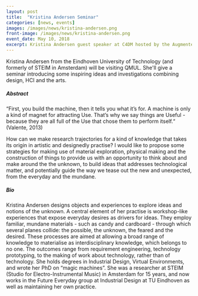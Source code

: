 ```yaml
---
layout: post
title:  "Kristina Andersen Seminar"
categories: [news, events]
images: /images/news/kristina-andersen.png
front-image: /images/news/kristina-andersen.png
event_date: May 10, 2018
excerpt: Kristina Andersen guest speaker at C4DM hosted by the Augmented Instruments Laboratory
---
```


Kristina Andersen from the Eindhoven University of Technology (and formerly of STEIM in Amsterdam) will be visiting QMUL. She'll give a seminar introducing some inspiring ideas and investigations combining design, HCI and the arts.

##### Abstract

“First, you build the machine, then it tells you what it’s for. A machine is only a kind of magnet for attracting Use. That’s why we say things are Useful - because they are all full of the Use that chose them to perform itself.“ (Valente, 2013)

How can we make research trajectories for a kind of knowledge that takes its origin in artistic and designedly practise? I would like to propose some strategies for making use of material exploration, physical making and the construction of things to provide us with an opportunity to think about and make around the the unknown, to build ideas that addresses technological matter, and potentially guide the way we tease out the new and unexpected, from the everyday and the mundane.

##### Bio

Kristina Andersen designs objects and experiences to explore ideas and notions of the unknown. A central element of her practise is workshop-like experiences that expose everyday desires as drivers for ideas. They employ familiar, mundane materials - such as candy and cardboard - through which several planes collide: the possible, the unknown, the feared and the desired. These processes are aimed at allowing a broad range of knowledge to materialise as interdisciplinary knowledge, which belongs to no one. The outcomes range from requirement engineering, technology prototyping, to the making of work about technology, rather than of technology. She holds degrees in Industrial Design, Virtual Environments, and wrote her PhD on “magic machines”. She was a researcher at STEIM (Studio for Electro-Instrumental Music) in Amsterdam for 15 years, and now works in the Future Everyday group at Industrial Design at TU Eindhoven as well as maintaining her own practice.  
